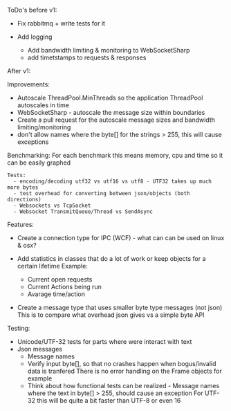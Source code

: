 ToDo's before v1:


- Fix rabbitmq + write tests for it

- Add logging
  - Add bandwidth limiting & monitoring to WebSocketSharp
  - add timetstamps to requests & responses

After v1:

Improvements:
- Autoscale ThreadPool.MinThreads so the application ThreadPool autoscales in time
- WebSocketSharp - autoscale the message size within boundaries
- Create a pull request for the autoscale message sizes and bandwidth limiting/monitoring
- don't allow  names where the byte[] for the strings > 255, this will cause exceptions

Benchmarking:
    For each benchmark this means memory, cpu and time so it can be easily graphed
	
	Tests:
      - encoding/decoding utf32 vs utf16 vs utf8 - UTF32 takes up much more bytes
	  - test overhead for converting between json/objects (both directions)
	  - Websockets vs TcpSocket
	  - Websocket TransmitQueue/Thread vs SendAsync

Features:
  - Create a connection type for IPC (WCF) - what can can be used on linux & osx?
  
  - Add statistics in classes that do a lot of work or keep objects for a certain lifetime
    Example:
	  - Current open requests
	  - Current Actions being run
	  - Avarage time/action<T>

  - Create a message type that uses smaller byte type messages (not json)
    This is to compare what overhead json gives vs a simple byte API

Testing:
  - Unicode/UTF-32 tests for parts where were interact with text
   - Json messages
	  - Message names
	  - Verify input byte[], so that no crashes happen when bogus/invalid data is tranfered
	    There is no error handling on the Frame objects for example
	  - Think about how functional tests can be realized
    - Message names where the text in byte[] > 255, should cause an exception
      For UTF-32 this will be quite a bit faster than UTF-8 or even 16